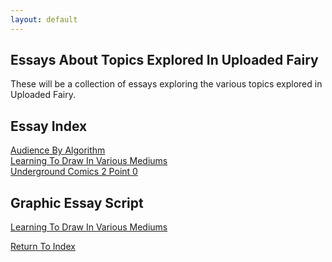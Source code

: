 ```yaml
---
layout: default
---
```

## Essays About Topics Explored In Uploaded Fairy

These will be a collection of essays exploring the various topics explored in Uploaded Fairy.

## Essay Index
[Audience By Algorithm](https://lwflouisa.github.io/uploadedfairyalt/essays/audiencebyalgorithm.html)<br />
[Learning To Draw In Various Mediums](https;//lwflouisa.github.io/uploadedfairyalt/essays/learninginvariousartmediums.html)<br />
[Underground Comics 2 Point 0](https://lwflouisa.github.io/uploadedfairyalt/essays/undergroundcomics2p0.html)<br />

## Graphic Essay Script
[Learning To Draw In Various Mediums](https://lwflouisa.github.io/uploadedfairyalt/essays/graphicessayscript/learninginvariousartmediumsScript.html)

[Return To Index](https://lwflouisa.github.io/uploadedfairyalt/)
